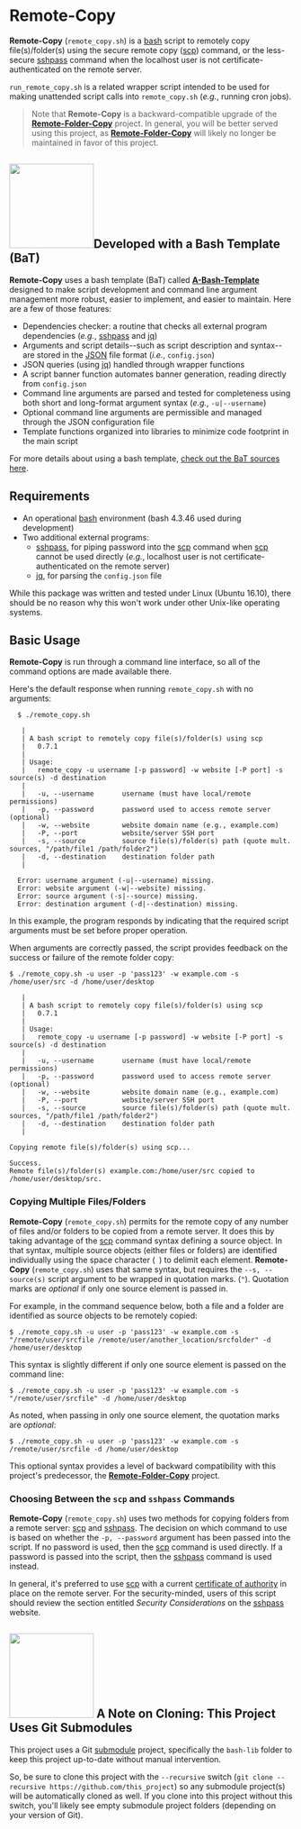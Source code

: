 # Remote-Copy
**Remote-Copy** (`remote_copy.sh`) is a [bash](https://en.wikipedia.org/wiki/Bash_%28Unix_shell%29) script to remotely copy file(s)/folder(s) using the secure remote copy ([scp](http://man7.org/linux/man-pages/man1/scp.1.html)) command, or the less-secure [sshpass](http://linux.die.net/man/1/sshpass) command when the localhost user is not certificate-authenticated on the remote server.

`run_remote_copy.sh` is a related wrapper script intended to be used for making unattended script calls into `remote_copy.sh` (*e.g.*, running cron jobs).

> Note that **Remote-Copy** is a backward-compatible upgrade of the [**Remote-Folder-Copy**](https://github.com/richbl/remote-folder-copy) project. In general, you will be better served using this project, as [**Remote-Folder-Copy**](https://github.com/richbl/remote-folder-copy) will likely no longer be maintained in favor of this project.

## [<img src="https://cloud.githubusercontent.com/assets/10182110/18208786/ae5d76b2-70e5-11e6-9663-cfe47d13f4d9.png" width="150" />](https://github.com/richbl/a-bash-template)Developed with a Bash Template (BaT)

**Remote-Copy** uses a bash template (BaT) called **[A-Bash-Template](https://github.com/richbl/a-bash-template)** designed to make script development and command line argument management more robust, easier to implement, and easier to maintain. Here are a few of those features:

- Dependencies checker: a routine that checks all external program dependencies (*e.g.*, [sshpass](http://linux.die.net/man/1/sshpass) and [jq](https://stedolan.github.io/jq/))
- Arguments and script details--such as script description and syntax--are stored in the [JSON](http://www.json.org/) file format (*i.e.*, `config.json`)
- JSON queries (using [jq](https://stedolan.github.io/jq/)) handled through wrapper functions
- A script banner function automates banner generation, reading directly from `config.json`
- Command line arguments are parsed and tested for completeness using both short and long-format argument syntax (*e.g.*, `-u|--username`)
- Optional command line arguments are permissible and managed through the JSON configuration file
- Template functions organized into libraries to minimize code footprint in the main script

For more details about using a bash template, [check out the BaT sources here](https://github.com/richbl/a-bash-template).

## Requirements

 - An operational [bash](https://en.wikipedia.org/wiki/Bash_%28Unix_shell%29) environment (bash 4.3.46 used during development)
 -  Two additional external programs:
    + [sshpass](http://linux.die.net/man/1/sshpass), for piping password into the [scp](http://man7.org/linux/man-pages/man1/scp.1.html) command when [scp](http://man7.org/linux/man-pages/man1/scp.1.html) cannot be used directly (*e.g.*, localhost user is not certificate-authenticated on the remote server)
    + [jq](https://stedolan.github.io/jq/), for parsing the `config.json` file

While this package was written and tested under Linux (Ubuntu 16.10), there should be no reason why this won't work under other Unix-like operating systems.


## Basic Usage
**Remote-Copy** is run through a command line interface, so all of the command options are made available there.

Here's the default response when running `remote_copy.sh` with no arguments:

      $ ./remote_copy.sh

       |
       | A bash script to remotely copy file(s)/folder(s) using scp
       |   0.7.1
       |
       | Usage:
       |   remote_copy -u username [-p password] -w website [-P port] -s source(s) -d destination
       |
       |   -u, --username 		username (must have local/remote permissions)
       |   -p, --password 		password used to access remote server (optional)
       |   -w, --website 		website domain name (e.g., example.com)
       |   -P, --port 			website/server SSH port
       |   -s, --source 		source file(s)/folder(s) path (quote mult. sources, "/path/file1 /path/folder2")
       |   -d, --destination 	destination folder path
       |

      Error: username argument (-u|--username) missing.
      Error: website argument (-w|--website) missing.
      Error: source argument (-s|--source) missing.
      Error: destination argument (-d|--destination) missing.


In this example, the program responds by indicating that the required script arguments must be set before proper operation.

When arguments are correctly passed, the script provides feedback on the success or failure of the remote folder copy:

    $ ./remote_copy.sh -u user -p 'pass123' -w example.com -s /home/user/src -d /home/user/desktop

       |
       | A bash script to remotely copy file(s)/folder(s) using scp
       |   0.7.1
       |
       | Usage:
       |   remote_copy -u username [-p password] -w website [-P port] -s source(s) -d destination
       |
       |   -u, --username 		username (must have local/remote permissions)
       |   -p, --password 		password used to access remote server (optional)
       |   -w, --website 		website domain name (e.g., example.com)
       |   -P, --port 			website/server SSH port
       |   -s, --source 		source file(s)/folder(s) path (quote mult. sources, "/path/file1 /path/folder2")
       |   -d, --destination 	destination folder path
       |

    Copying remote file(s)/folder(s) using scp...

    Success.
    Remote file(s)/folder(s) example.com:/home/user/src copied to /home/user/desktop/src.

### Copying Multiple Files/Folders
**Remote-Copy** (`remote_copy.sh`) permits for the remote copy of any number of files and/or folders to be copied from a remote server. It does this by taking advantage of the [scp](http://man7.org/linux/man-pages/man1/scp.1.html) command syntax defining a source object. In that syntax, multiple source objects (either files or folders) are identified individually using the space character (` `) to delimit each element. **Remote-Copy** (`remote_copy.sh`) uses that same syntax, but requires the `--s, --source(s)` script argument to be wrapped in quotation marks. (`"`). Quotation marks are _optional_ if only one source element is passed in.

For example, in the command sequence below, both a file and a folder are identified as source objects to be remotely copied:

    $ ./remote_copy.sh -u user -p 'pass123' -w example.com -s "/remote/user/srcfile /remote/user/another_location/srcfolder" -d /home/user/desktop

This syntax is slightly different if only one source element is passed on the command line:


    $ ./remote_copy.sh -u user -p 'pass123' -w example.com -s "/remote/user/srcfile" -d /home/user/desktop

As noted, when passing in only one source element, the quotation marks are *optional*:

    $ ./remote_copy.sh -u user -p 'pass123' -w example.com -s /remote/user/srcfile -d /home/user/desktop

This optional syntax provides a level of backward compatibility with this project's predecessor, the [**Remote-Folder-Copy**](https://github.com/richbl/remote-folder-copy) project.


### Choosing Between the `scp` and `sshpass` Commands

**Remote-Copy** (`remote_copy.sh`) uses two methods for copying folders from a remote server: [scp](http://man7.org/linux/man-pages/man1/scp.1.html) and [sshpass](http://linux.die.net/man/1/sshpass). The decision on which command to use is based on whether the `-p, --password` argument has been passed into the script. If no password is used, then the [scp](http://man7.org/linux/man-pages/man1/scp.1.html) command is used directly. If a password is passed into the script, then the [sshpass](http://linux.die.net/man/1/sshpass) command is used instead.

In general, it's preferred to use [scp](http://man7.org/linux/man-pages/man1/scp.1.html) with a current [certificate of authority](https://www.ssh.com/manuals/server-admin/44/Server_Authentication_with_Certificates.html) in place on the remote server. For the security-minded, users of this script should review the section entitled *Security Considerations* on the [sshpass](http://linux.die.net/man/1/sshpass) website.

## <img src="https://user-images.githubusercontent.com/10182110/198916805-2c139481-8d92-4484-b92e-1d440df68045.jpg" width="150" /> A Note on Cloning: This Project Uses Git Submodules

This project uses a Git [submodule](https://git-scm.com/book/en/v2/Git-Tools-Submodules) project, specifically the `bash-lib` folder to keep this project up-to-date without manual intervention.

So, be sure to clone this project with the `--recursive` switch (`git clone --recursive https://github.com/this_project`) so any submodule project(s) will be automatically cloned as well. If you clone into this project without this switch, you'll likely see empty submodule project folders (depending on your version of Git).
